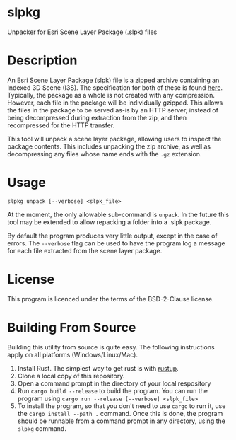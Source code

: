 # slpkg
Unpacker for Esri Scene Layer Package (.slpk) files

# Description
An Esri Scene Layer Package (slpk) file is a zipped archive containing an Indexed 3D Scene (I3S). The specification for both of these is found [here](https://github.com/Esri/i3s-spec). Typically, the package as a whole is not created with any compression. However, each file in the package will be individually gzipped. This allows the files in the package to be served as-is by an HTTP server, instead of being decompressed during extraction from the zip, and then recompressed for the HTTP transfer.

This tool will unpack a scene layer package, allowing users to inspect the package contents. This includes unpacking the zip archive, as well as decompressing any files whose name ends with the `.gz` extension.

# Usage

`slpkg unpack [--verbose] <slpk_file>`

At the moment, the only allowable sub-command is `unpack`. In the future this tool may be extended to allow repacking a folder into a .slpk package.

By default the program produces very little output, except in the case of errors. The `--verbose` flag can be used to have the program log a message for each file extracted from the scene layer package.

# License

This program is licenced under the terms of the BSD-2-Clause license.

# Building From Source

Building this utility from source is quite easy. The following instructions apply on all platforms (Windows/Linux/Mac).
1. Install Rust. The simplest way to get rust is with [rustup](https://rustup.rs/).
2. Clone a local copy of this repository.
3. Open a command prompt in the directory of your local respository
4. Run `cargo build --release` to build the program. You can run the program using `cargo run --release [--verbose] <slpk_file>`
5. To install the program, so that you don't need to use `cargo` to run it, use the `cargo install --path .` command. Once this is done, the program should be runnable from a command prompt in any directory, using the `slpkg` command.
